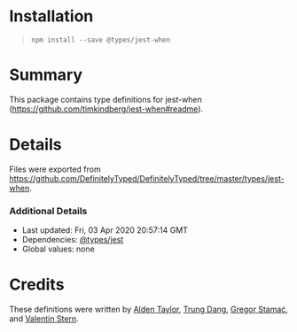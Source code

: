 # Installation
> `npm install --save @types/jest-when`

# Summary
This package contains type definitions for jest-when (https://github.com/timkindberg/jest-when#readme).

# Details
Files were exported from https://github.com/DefinitelyTyped/DefinitelyTyped/tree/master/types/jest-when.

### Additional Details
 * Last updated: Fri, 03 Apr 2020 20:57:14 GMT
 * Dependencies: [@types/jest](https://npmjs.com/package/@types/jest)
 * Global values: none

# Credits
These definitions were written by [Alden Taylor](https://github.com/aldentaylor), [Trung Dang](https://github.com/immanuel192), [Gregor Stamać](https://github.com/gstamac), and [Valentin Stern](https://github.com/sehsyha).
